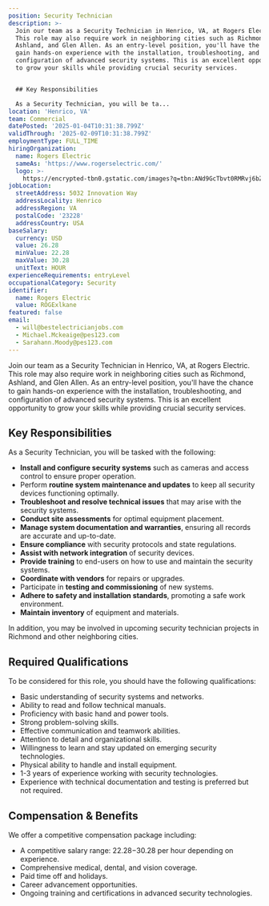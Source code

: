 ```yaml
---
position: Security Technician
description: >-
  Join our team as a Security Technician in Henrico, VA, at Rogers Electric.
  This role may also require work in neighboring cities such as Richmond,
  Ashland, and Glen Allen. As an entry-level position, you'll have the chance to
  gain hands-on experience with the installation, troubleshooting, and
  configuration of advanced security systems. This is an excellent opportunity
  to grow your skills while providing crucial security services.


  ## Key Responsibilities

  As a Security Technician, you will be ta...
location: 'Henrico, VA'
team: Commercial
datePosted: '2025-01-04T10:31:38.799Z'
validThrough: '2025-02-09T10:31:38.799Z'
employmentType: FULL_TIME
hiringOrganization:
  name: Rogers Electric
  sameAs: 'https://www.rogerselectric.com/'
  logo: >-
    https://encrypted-tbn0.gstatic.com/images?q=tbn:ANd9GcTbvt0RMRvj6bZdL81Q6HJeRVl_qflQIGgp9w&s
jobLocation:
  streetAddress: 5032 Innovation Way
  addressLocality: Henrico
  addressRegion: VA
  postalCode: '23228'
  addressCountry: USA
baseSalary:
  currency: USD
  value: 26.28
  minValue: 22.28
  maxValue: 30.28
  unitText: HOUR
experienceRequirements: entryLevel
occupationalCategory: Security
identifier:
  name: Rogers Electric
  value: ROGExlkane
featured: false
email:
  - will@bestelectricianjobs.com
  - Michael.Mckeaige@pes123.com
  - Sarahann.Moody@pes123.com
---
```




Join our team as a Security Technician in Henrico, VA, at Rogers Electric. This role may also require work in neighboring cities such as Richmond, Ashland, and Glen Allen. As an entry-level position, you'll have the chance to gain hands-on experience with the installation, troubleshooting, and configuration of advanced security systems. This is an excellent opportunity to grow your skills while providing crucial security services.

## Key Responsibilities
As a Security Technician, you will be tasked with the following:
- **Install and configure security systems** such as cameras and access control to ensure proper operation.
- Perform **routine system maintenance and updates** to keep all security devices functioning optimally.
- **Troubleshoot and resolve technical issues** that may arise with the security systems. 
- **Conduct site assessments** for optimal equipment placement.
- **Manage system documentation and warranties**, ensuring all records are accurate and up-to-date.
- **Ensure compliance** with security protocols and state regulations.
- **Assist with network integration** of security devices.
- **Provide training** to end-users on how to use and maintain the security systems.
- **Coordinate with vendors** for repairs or upgrades.
- Participate in **testing and commissioning** of new systems.
- **Adhere to safety and installation standards**, promoting a safe work environment.
- **Maintain inventory** of equipment and materials.

In addition, you may be involved in upcoming security technician projects in Richmond and other neighboring cities.

## Required Qualifications
To be considered for this role, you should have the following qualifications:
- Basic understanding of security systems and networks.
- Ability to read and follow technical manuals.
- Proficiency with basic hand and power tools.
- Strong problem-solving skills.
- Effective communication and teamwork abilities.
- Attention to detail and organizational skills.
- Willingness to learn and stay updated on emerging security technologies.
- Physical ability to handle and install equipment.
- 1-3 years of experience working with security technologies.
- Experience with technical documentation and testing is preferred but not required.

## Compensation & Benefits
We offer a competitive compensation package including:
- A competitive salary range: $22.28-$30.28 per hour depending on experience.
- Comprehensive medical, dental, and vision coverage.
- Paid time off and holidays.
- Career advancement opportunities.
- Ongoing training and certifications in advanced security technologies.